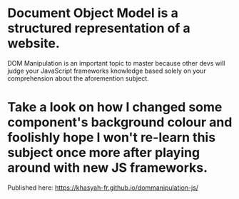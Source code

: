 # Document Object Model is a structured representation of a website. 
DOM Manipulation is an important topic to master because other devs will judge your JavaScript frameworks knowledge based solely on your comprehension about the aforemention subject.
# Take a look on how I changed some component's background colour and foolishly hope I won't re-learn this subject once more after playing around with new JS frameworks.

Published here: https://khasyah-fr.github.io/dommanipulation-js/